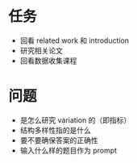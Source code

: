 # 任务
- 回看 related work 和 introduction
- 研究相关论文
- 回看数据收集课程
# 问题
- 是怎么研究 variation 的（即指标）
- 结构多样性指的是什么
- 要不要确保答案的正确性
- 输入什么样的题目作为 prompt